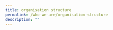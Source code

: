 ```yaml
---
title: organisation structure
permalink: /who-we-are/organisation-structure
description: ""
---
```

